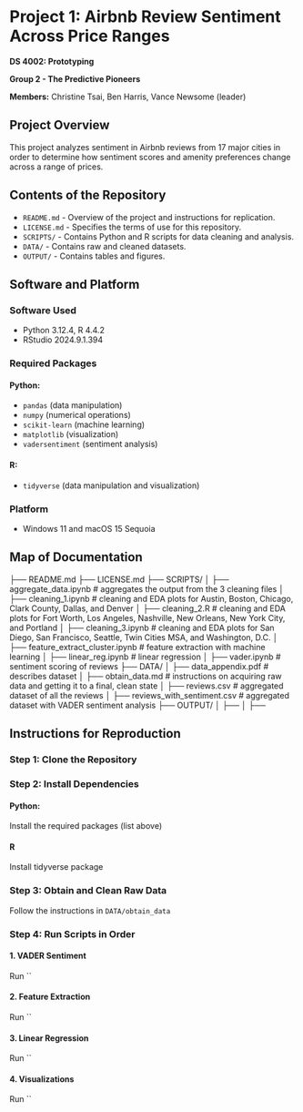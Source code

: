 # Project 1: Airbnb Review Sentiment Across Price Ranges

**DS 4002: Prototyping**

**Group 2 - The Predictive Pioneers** 

**Members:** Christine Tsai, Ben Harris, Vance Newsome (leader)

## Project Overview
This project analyzes sentiment in Airbnb reviews from 17 major cities in order to determine how sentiment scores and amenity preferences change across a range of prices. 

## Contents of the Repository
- `README.md` - Overview of the project and instructions for replication.
- `LICENSE.md` - Specifies the terms of use for this repository.
- `SCRIPTS/` - Contains Python and R scripts for data cleaning and analysis.
- `DATA/` - Contains raw and cleaned datasets.
- `OUTPUT/` - Contains tables and figures.

## Software and Platform
### Software Used
- Python 3.12.4, R 4.4.2
- RStudio 2024.9.1.394
### Required Packages
#### Python: 
- `pandas` (data manipulation)
- `numpy` (numerical operations)
- `scikit-learn` (machine learning)
- `matplotlib` (visualization)
- `vadersentiment` (sentiment analysis)
#### R:
- `tidyverse` (data manipulation and visualization)
### Platform
- Windows 11 and macOS 15 Sequoia

## Map of Documentation
├── README.md
├── LICENSE.md
├── SCRIPTS/
│   ├── aggregate_data.ipynb # aggregates the output from the 3 cleaning files
│   ├── cleaning_1.ipynb # cleaning and EDA plots for Austin, Boston, Chicago, Clark County, Dallas, and Denver
│   ├── cleaning_2.R # cleaning and EDA plots for Fort Worth, Los Angeles, Nashville, New Orleans, New York City, and Portland
│   ├── cleaning_3.ipynb # cleaning and EDA plots for San Diego, San Francisco, Seattle, Twin Cities MSA, and Washington, D.C.
│   ├── feature_extract_cluster.ipynb # feature extraction with machine learning
│   ├── linear_reg.ipynb # linear regression
│   ├── vader.ipynb # sentiment scoring of reviews
├── DATA/
│   ├── data_appendix.pdf # describes dataset
│   ├── obtain_data.md # instructions on acquiring raw data and getting it to a final, clean state
│   ├── reviews.csv # aggregated dataset of all the reviews
│   ├── reviews_with_sentiment.csv # aggregated dataset with VADER sentiment analysis
├── OUTPUT/
│   ├── 
│   ├── 


## Instructions for Reproduction
### Step 1: Clone the Repository
### Step 2: Install Dependencies
#### Python:
Install the required packages (list above)
#### R
Install tidyverse package
### Step 3: Obtain and Clean Raw Data 
Follow the instructions in `DATA/obtain_data`
### Step 4: Run Scripts in Order
#### 1. VADER Sentiment
Run ``
#### 2. Feature Extraction
Run ``
#### 3. Linear Regression
Run ``
#### 4. Visualizations
Run ``

